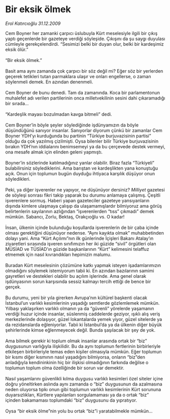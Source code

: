 # Bir eksik ölmek

*Erol Katırcıoğlu 31.12.2009*

<div class="yazi">Cem Boyner her zamanki çarpıcı üslubuyla Kürt meselesiyle ilgili bir çıkış yaptı geçenlerde bir gazeteye verdiği söyleşide. Çıkışını da şu saygı duyulası cümleyle gerekçelendirdi. “Sesimizi belki bir duyan olur, belki bir kardeşimiz eksik ölür.” <br/><br/>“Bir eksik ölmek.” <br/><br/>Basit ama aynı zamanda çok çarpıcı bir söz değil mi? Eğer söz bir yerlerden geçerek tetikleri tutan parmaklara ulaşır ve onları engellerse, o zaman söylenmeli demek. En azından denenmeli. <br/><br/>Cem Boyner de bunu denedi. Tam da zamanında. Koca bir parlamentonun muhalefet adı verilen partilerinin onca milletvekilinin sesini dahi çıkaramadığı bir sırada... <br/><br/>“Kardeşlik mayası bozulmadan kavga bitmeli” dedi. <br/><br/>Cem Boyner’in böyle şeyler söylediğinde işdünyamızın da böyle düşündüğünü sanıyor insanlar. Sanıyorlar diyorum çünkü bir zamanlar Cem Boyner YDH’yı kurduğunda bu partinin “Türkiye burjuvazisinin partisi” olduğu da çok yazılmış çizilmişti. Oysa bilenler bilir Türkiye burjuvazisinin bırakın YDH’nın iddialarını benimsemeyi ya da bu çerçevede destek vermeyi, ona mesafe almak için elinden geleni yapmıştı. <br/><br/>Boyner’in sözlerinde katılmadığınız yanlar olabilir. Biraz fazla “Türkiyeli” bulabilirsiniz söylediklerini. Ama barıştan ve kardeşlikten yana konuştuğu açık. Onun için toplumun bugün duyduğu ihtiyaca karşılık düşüyor onun söyledikleri. <br/><br/>Peki, ya diğer işverenler ne yapıyor, ne düşünüyor dersiniz? <i>Milliyet</i> gazetesi de söyleşi sonrası fikri takip yaparak bu durumu anlamaya çalışmış. Çeşitli işverenlere sormuş. Haberi yapan gazeteciler gazeteye yansıyanların dışında kimlere ulaşmaya çalışıp da ulaşamamışlardır bilmiyoruz ama görüş belirtenlerin sayılarının azlığından “işverenlerden “tıss” çıkmadı” demek mümkün. Sabancı, Zorlu, Bektaş, Orakçıoğlu vs. O kadar! <br/><br/>İnsan, ülkenin içinde bulunduğu koşullarda işverenlerin de bir çaba içinde olması gerektiğini düşünüyor nedense. “Aynı kayıkta olmak” muhabbetinden dolayı yani. Ama “Kürt Açılımı”nın ilk günlerinde İçişleri Bakanı Atalay’ın ziyaretleri sırasında işveren sınıfımızın her iki güzide “sivil” örgütleri olan MÜSİAD ve TÜSİAD’ın güzide başkanlarının “Kürt” kelimesini telaffuz etmemek için nasıl kıvrandıkları hepimizin malumu. <br/><br/>Buradan Kürt meselesinin çözümüne katkı yapmak isteyen işadamlarımızın olmadığını söylemek istemiyorum tabii ki. En azından bazılarının samimi gayretleri ve destekleri olabilir bu açılım işlerinde. Ama genel olarak işdünyasının sorun karşısında sessiz kalmayı tercih ettiği de bence bir gerçek. <br/><br/>Bu durumu, yeni bir yıla girerken Avrupa’nın kültürel başkenti olacak İstanbul’un varlıklı kesimlerinin yaşadığı semtlerde gözlemlemek mümkün. Yılbaşı yaklaşırken varlıklı olmanın ya da “güvenli” yörelerde yaşamanın verdiği huzur içinde insanlar, süslenmiş caddelerde geziyor, ışıklı alış veriş merkezlerinde dolaşıyor, güzel lokantalarda yemek yiyor, güzel sitelerde ya da rezidanslarda eğleniyorlar. Tabii ki İstanbul’da ya da ülkenin diğer büyük şehirlerinde kimse eğlenmeyecek değil. Bunda şaşılacak bir şey de yok. <br/><br/>Ama bilmek gerekir ki toplum olmak insanlar arasında ortak bir “biz” duygusunun varlığıyla ilişkilidir. Bu da aynı toplumun fertlerinin birbirleriyle etkileşen birbirleriyle temas eden kişiler olmasıyla mümkün. Eğer toplumun bir kısmı diğer kısmının nasıl yaşadığını bilmiyorsa, onların “biz”den anladığıyla kendininkinin hiç bir ilişkisi olmadığının farkında değilse o toplumun toplum olma özelliğinde bir sorun var demektir. <br/><br/>Nasıl yaşamlarını güvenlikli kılma duygusu varlıklı kesimleri özel siteler içine doğru yöneltirken aslında aynı zamanda o “biz” duygusunun da azalmasına neden oluyorsa tıpkı onun gibi toplumun varlıklı kesimlerinin Kürt sorununa duyarsızlıkları, Kürtlere yapılanları sorgulamaması ya da o ortak “biz” içinden bakamaması toplumdaki “biz” duygusunu da yıpratıyor. <br/><br/>Oysa “bir eksik ölme”nin yolu bu ortak “biz”i yaratabilmekle mümkün...
              </div>
